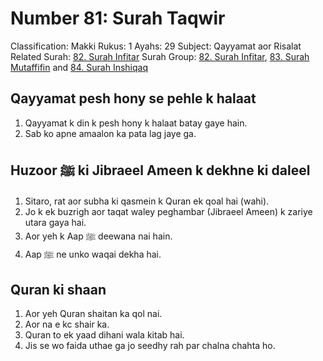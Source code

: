 # Number 81: Surah Taqwir

Classification: Makki
Rukus: 1
Ayahs: 29
Subject: Qayyamat aor Risalat
Related Surah: [82. Surah Infitar](./82_Surah_Infitar.md)
Surah Group: [82. Surah Infitar](./82_Surah_Infitar.md), [83. Surah Mutaffifin](./83_Surah_Mutaffifin.md) and [84. Surah Inshiqaq](./84_Surah_Inshiqaq.md)

## ‌Qayyamat pesh hony se pehle k halaat

1. Qayyamat k din k pesh hony k halaat batay gaye hain.
2. Sab ko apne amaalon ka pata lag jaye ga.

## ‌Huzoor ﷺ ki Jibraeel Ameen k dekhne ki daleel

1. Sitaro, rat aor subha ki qasmein k Quran ek qoal hai (wahi).
2. Jo k ek buzrigh aor taqat waley peghambar (Jibraeel Ameen) k zariye utara gaya hai.
3. Aor yeh k Aap ﷺ deewana nai hain.
4. Aap ﷺ ne unko waqai dekha hai.

## Quran ki shaan

1. Aor yeh Quran shaitan ka qol nai.
2. ‌Aor na e kc shair ka.
3. ‌Quran to ek yaad dihani wala kitab hai.
4. Jis se wo faida uthae ga jo seedhy rah par chalna chahta ho.
